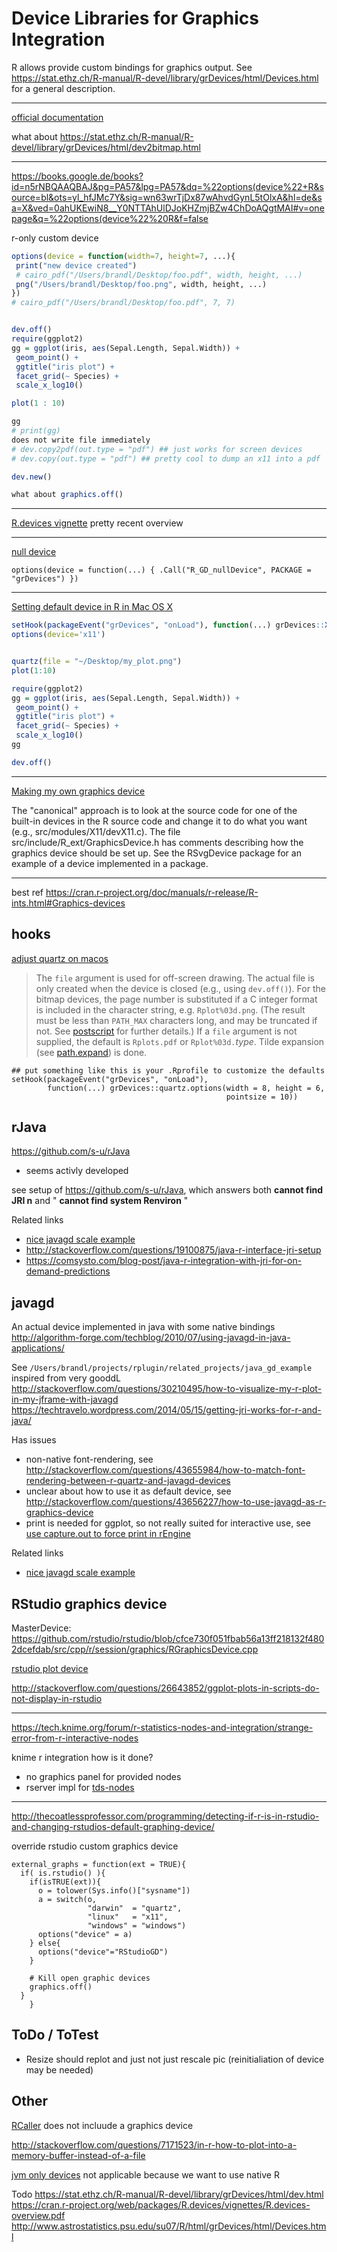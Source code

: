 # Device Libraries for Graphics Integration


R allows provide custom bindings for graphics output. See https://stat.ethz.ch/R-manual/R-devel/library/grDevices/html/Devices.html for a general description.


---
[official documentation](https://stat.ethz.ch/R-manual/R-devel/library/grDevices/html/Devices.html)

what about https://stat.ethz.ch/R-manual/R-devel/library/grDevices/html/dev2bitmap.html


----------
https://books.google.de/books?id=n5rNBQAAQBAJ&pg=PA57&lpg=PA57&dq=%22options(device%22+R&source=bl&ots=yl_hfJMc7Y&sig=wn63wrTjDx87wAhvdGynL5tOlxA&hl=de&sa=X&ved=0ahUKEwiN8__Y0NTTAhUlDJoKHZmjBZw4ChDoAQgtMAI#v=onepage&q=%22options(device%22%20R&f=false

r-only custom device

```r
options(device = function(width=7, height=7, ...){
 print("new device created")
 # cairo_pdf("/Users/brandl/Desktop/foo.pdf", width, height, ...)
 png("/Users/brandl/Desktop/foo.png", width, height, ...)
})
# cairo_pdf("/Users/brandl/Desktop/foo.pdf", 7, 7)


dev.off()
require(ggplot2)
gg = ggplot(iris, aes(Sepal.Length, Sepal.Width)) +
 geom_point() +
 ggtitle("iris plot") +
 facet_grid(~ Species) +
 scale_x_log10()

plot(1 : 10)

gg
# print(gg)
does not write file immediately
# dev.copy2pdf(out.type = "pdf") ## just works for screen devices 
# dev.copy(out.type = "pdf") ## pretty cool to dump an x11 into a pdf 

dev.new()

what about graphics.off()
```

---
[R.devices vignette](https://cran.r-project.org/web/packages/R.devices/vignettes/R.devices-overview.pdf) pretty recent overview




---
[null device](https://yihui.name/en/2010/12/a-special-graphics-device-in-r-the-null-device/)
```
options(device = function(...) { .Call("R_GD_nullDevice", PACKAGE = "grDevices") })
```

---
[Setting default device in R in Mac OS X](http://www.janosgyerik.com/setting-default-device-in-r-in-mac-os-x/)

```r
setHook(packageEvent("grDevices", "onLoad"), function(...) grDevices::X11.options(type='cairo'))
options(device='x11')


quartz(file = "~/Desktop/my_plot.png")
plot(1:10)

require(ggplot2)
gg = ggplot(iris, aes(Sepal.Length, Sepal.Width)) +
 geom_point() +
 ggtitle("iris plot") +
 facet_grid(~ Species) +
 scale_x_log10()
gg 

dev.off()
```


---
[Making my own graphics device](http://r.789695.n4.nabble.com/Making-my-own-graphics-device-td4695629.html#a4695636)

The "canonical" approach is to look at the source code for one of the  
built-in devices in the R source code and change it to do what you want  
(e.g., src/modules/X11/devX11.c). The file  
src/include/R_ext/GraphicsDevice.h has comments describing how the  
graphics device should be set up. See the RSvgDevice package for an  
example of a device implemented in a package.

---
best ref
https://cran.r-project.org/doc/manuals/r-release/R-ints.html#Graphics-devices


## hooks

[adjust quartz on macos](https://stat.ethz.ch/R-manual/R-devel/library/grDevices/html/quartz.html)

> The `file` argument is used for off-screen drawing. The actual file is only created when the device is closed (e.g., using `dev.off()`). For the bitmap devices, the page number is substituted if a C integer format is included in the character string, e.g. `Rplot%03d.png`. (The result must be less than `PATH_MAX` characters long, and may be truncated if not. See [postscript](https://stat.ethz.ch/R-manual/R-devel/library/grDevices/html/postscript.html) for further details.) If a `file` argument is not supplied, the default is `Rplots.pdf` or `Rplot%03d.`<var>type</var>. Tilde expansion (see [path.expand](https://stat.ethz.ch/R-manual/R-devel/library/base/html/path.expand.html)) is done.


```
## put something like this is your .Rprofile to customize the defaults
setHook(packageEvent("grDevices", "onLoad"),
        function(...) grDevices::quartz.options(width = 8, height = 6,
                                                pointsize = 10))
```


## rJava

https://github.com/s-u/rJava

* seems activly developed


see setup of https://github.com/s-u/rJava, which answers both **cannot find JRI n** and " **cannot find system Renviron** "

Related links
* [nice javagd scale example](https://pastebin.com/b2FAV6X4)
* http://stackoverflow.com/questions/19100875/java-r-interface-jri-setup
* https://comsysto.com/blog-post/java-r-integration-with-jri-for-on-demand-predictions


## javagd


An actual device implemented in java with some native bindings
http://algorithm-forge.com/techblog/2010/07/using-javagd-in-java-applications/


See `/Users/brandl/projects/rplugin/related_projects/java_gd_example` inspired from
very gooddL http://stackoverflow.com/questions/30210495/how-to-visualize-my-r-plot-in-my-jframe-with-javagd
https://techtravelo.wordpress.com/2014/05/15/getting-jri-works-for-r-and-java/


Has issues
* non-native font-rendering, see http://stackoverflow.com/questions/43655984/how-to-match-font-rendering-between-r-quartz-and-javagd-devices
* unclear about how to use it as default device, see http://stackoverflow.com/questions/43656227/how-to-use-javagd-as-r-graphics-device
* print is needed for ggplot, so not really suited for interactive use, see [use capture.out to force print in rEngine](http://stackoverflow.com/questions/28315947/get-same-output-as-r-console-in-java-using-jri)


Related links
* [nice javagd scale example](https://pastebin.com/b2FAV6X4)

## RStudio graphics device

MasterDevice: https://github.com/rstudio/rstudio/blob/cfce730f051fbab56a13ff218132f4802dcefdab/src/cpp/r/session/graphics/RGraphicsDevice.cpp

[rstudio plot device](https://github.com/rstudio/rstudio/tree/master/src/cpp/r/session/graphics)


http://stackoverflow.com/questions/26643852/ggplot-plots-in-scripts-do-not-display-in-rstudio

---
https://tech.knime.org/forum/r-statistics-nodes-and-integration/strange-error-from-r-interactive-nodes

knime r integration how is it done?
* no graphics panel for provided nodes
* rserver impl for [tds-nodes](https://github.com/knime-mpicbg/knime-scripting/blob/develop/de.mpicbg.knime.scripting.r/src/de/mpicbg/knime/scripting/r/node/plot/RPlotCanvas.java#L113)


---
http://thecoatlessprofessor.com/programming/detecting-if-r-is-in-rstudio-and-changing-rstudios-default-graphing-device/

override rstudio custom graphics device

```
external_graphs = function(ext = TRUE){
  if( is.rstudio() ){
    if(isTRUE(ext)){
      o = tolower(Sys.info()["sysname"])
      a = switch(o,
                 "darwin"  = "quartz",
                 "linux"   = "x11",
                 "windows" = "windows")
      options("device" = a)
    } else{
      options("device"="RStudioGD")
    }
    
    # Kill open graphic devices
    graphics.off()
  }
    }
```

## ToDo / ToTest

* Resize should replot and just not just rescale pic (reinitialiation of device may be needed)


## Other

[RCaller](https://github.com/jbytecode/rcaller/blob/master/RCaller/src/main/java/examples/SimplePlot.java) does not incluude a graphics device

http://stackoverflow.com/questions/7171523/in-r-how-to-plot-into-a-memory-buffer-instead-of-a-file

[jvm only devices](https://github.com/bedatadriven/renjin) not applicable because we want to use native R


Todo
https://stat.ethz.ch/R-manual/R-devel/library/grDevices/html/dev.html
https://cran.r-project.org/web/packages/R.devices/vignettes/R.devices-overview.pdf
http://www.astrostatistics.psu.edu/su07/R/html/grDevices/html/Devices.html